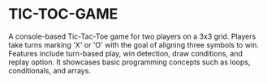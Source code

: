 # TIC-TOC-GAME
A console-based Tic-Tac-Toe game for two players on a 3x3 grid. Players take turns marking 'X' or 'O' with the goal of aligning three symbols to win. Features include turn-based play, win detection, draw conditions, and replay option. It showcases basic programming concepts such as loops, conditionals, and arrays.
